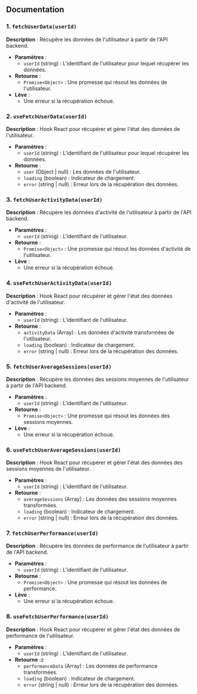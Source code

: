 ## Documentation

### 1. `fetchUserData(userId)`

**Description** : Récupère les données de l'utilisateur à partir de l'API backend.

- **Paramètres** :
  - `userId` (string) : L'identifiant de l'utilisateur pour lequel récupérer les données.
- **Retourne** :
  - `Promise<Object>` : Une promesse qui résout les données de l'utilisateur.
- **Lève** :
  - Une erreur si la récupération échoue.

### 2. `useFetchUserData(userId)`

**Description** : Hook React pour récupérer et gérer l'état des données de l'utilisateur.

- **Paramètres** :
  - `userId` (string) : L'identifiant de l'utilisateur pour lequel récupérer les données.
- **Retourne** :
  - `user` (Object | null) : Les données de l'utilisateur.
  - `loading` (boolean) : Indicateur de chargement.
  - `error` (string | null) : Erreur lors de la récupération des données.

### 3. `fetchUserActivityData(userId)`

**Description** : Récupère les données d'activité de l'utilisateur à partir de l'API backend.

- **Paramètres** :
  - `userId` (string) : L'identifiant de l'utilisateur.
- **Retourne** :
  - `Promise<Object>` : Une promesse qui résout les données d'activité de l'utilisateur.
- **Lève** :
  - Une erreur si la récupération échoue.

### 4. `useFetchUserActivityData(userId)`

**Description** : Hook React pour récupérer et gérer l'état des données d'activité de l'utilisateur.

- **Paramètres** :
  - `userId` (string) : L'identifiant de l'utilisateur.
- **Retourne** :
  - `activityData` (Array) : Les données d'activité transformées de l'utilisateur.
  - `loading` (boolean) : Indicateur de chargement.
  - `error` (string | null) : Erreur lors de la récupération des données.

### 5. `fetchUserAverageSessions(userId)`

**Description** : Récupère les données des sessions moyennes de l'utilisateur à partir de l'API backend.

- **Paramètres** :
  - `userId` (string) : L'identifiant de l'utilisateur.
- **Retourne** :
  - `Promise<Object>` : Une promesse qui résout les données des sessions moyennes.
- **Lève** :
  - Une erreur si la récupération échoue.

### 6. `useFetchUserAverageSessions(userId)`

**Description** : Hook React pour récupérer et gérer l'état des données des sessions moyennes de l'utilisateur.

- **Paramètres** :
  - `userId` (string) : L'identifiant de l'utilisateur.
- **Retourne** :
  - `averageSessions` (Array) : Les données des sessions moyennes transformées.
  - `loading` (boolean) : Indicateur de chargement.
  - `error` (string | null) : Erreur lors de la récupération des données.

### 7. `fetchUserPerformance(userId)`

**Description** : Récupère les données de performance de l'utilisateur à partir de l'API backend.

- **Paramètres** :
  - `userId` (string) : L'identifiant de l'utilisateur.
- **Retourne** :
  - `Promise<Object>` : Une promesse qui résout les données de performance.
- **Lève** :
  - Une erreur si la récupération échoue.

### 8. `useFetchUserPerformance(userId)`

**Description** : Hook React pour récupérer et gérer l'état des données de performance de l'utilisateur.

- **Paramètres** :
  - `userId` (string) : L'identifiant de l'utilisateur.
- **Retourne** :z
  - `performanceData` (Array) : Les données de performance transformées.
  - `loading` (boolean) : Indicateur de chargement.
  - `error` (string | null) : Erreur lors de la récupération des données.
